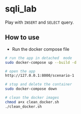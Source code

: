 # sqli_lab

Play with `INSERT` and `SELECT` query.

## How to use

- Run the docker compose file

```bash
# run the app in detached  mode
sudo docker-compose up --build -d

# open the app
http://127.0.0.1:8000/scenario-1

# stop and delete the container
sudo docker-compose down

# clean the docker images
chmod a+x clean_docker.sh 
./clean_docker.sh
```
